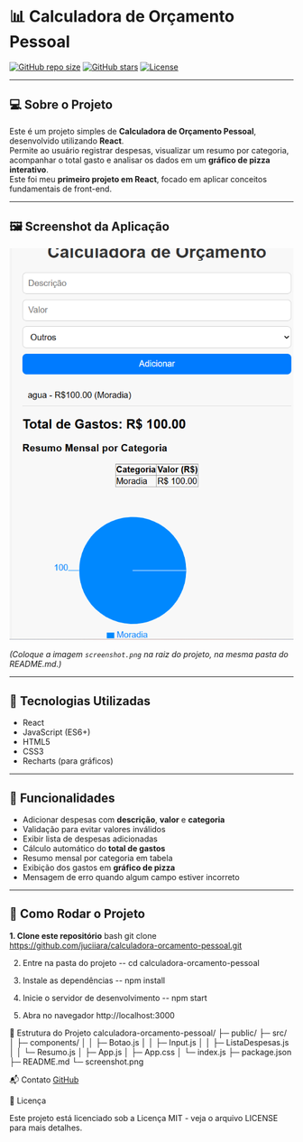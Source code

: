 # 📊 Calculadora de Orçamento Pessoal

[![GitHub repo size](https://img.shields.io/github/repo-size/juciiara/calculadora-orcamento-pessoal)](https://github.com/juciiara/calculadora-orcamento-pessoal)
[![GitHub stars](https://img.shields.io/github/stars/juciiara/calculadora-orcamento-pessoal?style=social)](https://github.com/juciiara/calculadora-orcamento-pessoal)
[![License](https://img.shields.io/badge/license-MIT-green)](LICENSE)

---

## 💻 Sobre o Projeto
Este é um projeto simples de **Calculadora de Orçamento Pessoal**, desenvolvido utilizando **React**.  
Permite ao usuário registrar despesas, visualizar um resumo por categoria, acompanhar o total gasto e analisar os dados em um **gráfico de pizza interativo**.  
Este foi meu **primeiro projeto em React**, focado em aplicar conceitos fundamentais de front-end.

---

## 🖼️ Screenshot da Aplicação

<p align="center">
  <img src="screenshot.png" alt="Exemplo da Calculadora de Orçamento" width="600">
</p>

*(Coloque a imagem `screenshot.png` na raiz do projeto, na mesma pasta do README.md.)*

---

## 🔧 Tecnologias Utilizadas
- React  
- JavaScript (ES6+)  
- HTML5  
- CSS3  
- Recharts (para gráficos)

---

## 🎯 Funcionalidades
- Adicionar despesas com **descrição**, **valor** e **categoria**  
- Validação para evitar valores inválidos  
- Exibir lista de despesas adicionadas  
- Cálculo automático do **total de gastos**  
- Resumo mensal por categoria em tabela  
- Exibição dos gastos em **gráfico de pizza**  
- Mensagem de erro quando algum campo estiver incorreto

---

## 🚀 Como Rodar o Projeto

**1. Clone este repositório**
bash
git clone https://github.com/juciiara/calculadora-orcamento-pessoal.git

2. Entre na pasta do projeto
-- cd calculadora-orcamento-pessoal

3. Instale as dependências
-- npm install

4. Inicie o servidor de desenvolvimento
-- npm start

5. Abra no navegador
http://localhost:3000

📂 Estrutura do Projeto
calculadora-orcamento-pessoal/
├─ public/
├─ src/
│  ├─ components/
│  │  ├─ Botao.js
│  │  ├─ Input.js
│  │  ├─ ListaDespesas.js
│  │  └─ Resumo.js
│  ├─ App.js
│  ├─ App.css
│  └─ index.js
├─ package.json
├─ README.md
└─ screenshot.png

📬 Contato
[GitHub](https://github.com/juciiara)

📜 Licença

Este projeto está licenciado sob a Licença MIT - veja o arquivo LICENSE
 para mais detalhes.
